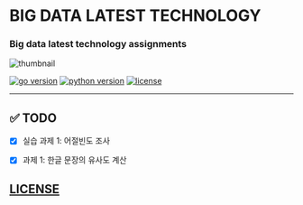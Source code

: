 # BIG DATA LATEST TECHNOLOGY

### Big data latest technology assignments

![thumbnail](https://www.analyticsinsight.net/wp-content/uploads/2019/11/Next-for-Big-Data.jpg)

[![go version](https://img.shields.io/badge/go-1.14-00add8)](https://go.dev/)
[![python version](https://img.shields.io/badge/python-3.7.7-4B8BBE)](https://www.python.org/)
[![license](https://img.shields.io/badge/license-GPL-blue)](https://github.com/joshua-dev/bigdata/blob/master/LICENSE)

---

## :white_check_mark: TODO

- [x] 실습 과제 1: 어절빈도 조사
- [x] 과제 1: 한글 문장의 유사도 계산



## [LICENSE](https://github.com/joshua-dev/bigdata/blob/master/LICENSE)
